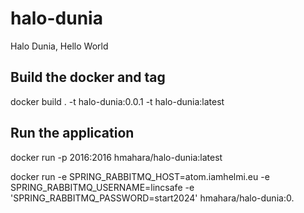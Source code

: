 # halo-dunia
Halo Dunia, Hello World

## Build the docker and tag

docker build . -t halo-dunia:0.0.1 -t halo-dunia:latest

## Run the application

docker run -p 2016:2016 hmahara/halo-dunia:latest

docker run -e SPRING_RABBITMQ_HOST=atom.iamhelmi.eu -e SPRING_RABBITMQ_USERNAME=lincsafe -e 'SPRING_RABBITMQ_PASSWORD=start2024' hmahara/halo-dunia:0.
